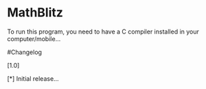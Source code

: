 # MathBlitz
To run this program, you need to have a C compiler installed in your computer/mobile...

#Changelog

[1.0]

[*] Initial release...
